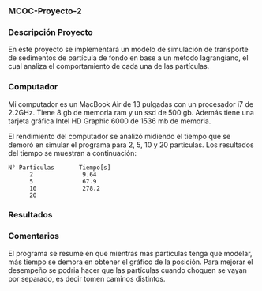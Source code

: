 ### MCOC-Proyecto-2

### Descripción Proyecto

En este proyecto se implementará un modelo de simulación de transporte de sedimentos de partícula de fondo en base a un método lagrangiano, el cual analiza el comportamiento de cada una de las partículas.

### Computador 

Mi computador es un MacBook Air de 13 pulgadas con un procesador i7 de 2.2GHz. Tiene 8 gb de memoria ram y un ssd de 500 gb. 
Además tiene una tarjeta gráfica Intel HD Graphic 6000 de 1536 mb de memoria. 

El rendimiento del computador se analizó midiendo el tiempo que se demoró en simular el programa para 2, 5, 10 y 20 particulas. Los resultados del tiempo se muestran a continuación: 

 
    N° Particulas       Tiempo[s]
          2              9.64
          5              67.9
          10             278.2
          20             
          
### Resultados






### Comentarios 

El programa se resume en que mientras más particulas tenga que modelar, más tiempo se demora en obtener el gráfico de la posición. Para mejorar el desempeño se podria hacer que las partículas cuando choquen se vayan por separado, es decir tomen caminos distintos. 





